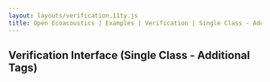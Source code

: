 ```yaml
---
layout: layouts/verification.11ty.js
title: Open Ecoacoustics | Examples | Verification | Single Class - Additional Tags
---
```


<h2 class="grid-title">Verification Interface (Single Class - Additional Tags)</h2>

<oe-verification-grid id="verification-grid" grid-size="8">
  <oe-verification verified="true" shortcut="H" additional-tags="adult"></oe-verification>
  <oe-verification verified="true" shortcut="J" additional-tags="juvenile"></oe-verification>
  <oe-verification verified="true" shortcut="K" additional-tags="fledgeling"></oe-verification>
  <oe-verification verified="false" shortcut="L"></oe-verification>
  <oe-data-source slot="data-source" for="verification-grid" src="/public/kaleidoscope.csv" local></oe-data-source>
</oe-verification-grid>
